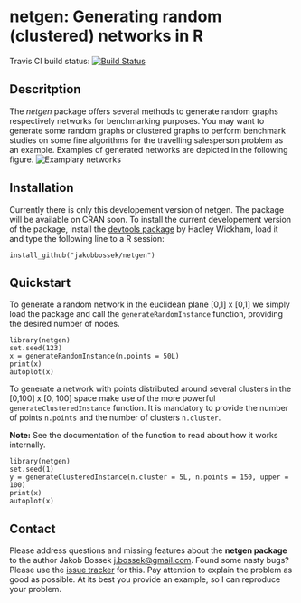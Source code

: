 # netgen: Generating random (clustered) networks in R

Travis CI build status: [![Build Status](https://travis-ci.org/jakobbossek/netgen.svg?branch=master)](https://travis-ci.org/jakobbossek/netgen)

## Descritption

The *netgen* package offers several methods to generate random graphs respectively
networks for benchmarking purposes. You may want to generate some random graphs
or clustered graphs to perform benchmark studies on some fine algorithms for
the travelling salesperson problem as an example. Examples of generated networks 
are depicted in the following figure.
![Examplary networks](https://raw.githubusercontent.com/jakobbossek/netgen/master/images/instance_examples.png)

## Installation

Currently there is only this developement version of netgen. The package will
be available on CRAN soon. 
To install the current developement version of the package, install the [devtools package](http://cran.r-project.org/web/packages/devtools/index.html) by Hadley Wickham, load it and type the following line to a R session:

```splus
install_github("jakobbossek/netgen")
```

## Quickstart

To generate a random network in the euclidean plane [0,1] x [0,1] we simply
load the package and call the `generateRandomInstance` function, providing the
desired number of nodes.

```splus
library(netgen)
set.seed(123)
x = generateRandomInstance(n.points = 50L)
print(x)
autoplot(x)
```

To generate a network with points distributed around several clusters in the
[0,100] x [0, 100] space make use of the more powerful `generateClusteredInstance`
function. It is mandatory to provide the number of points `n.points` and the number of clusters `n.cluster`.

**Note:** See the documentation of the function to read about how it works internally.

```splus
library(netgen)
set.seed(1)
y = generateClusteredInstance(n.cluster = 5L, n.points = 150, upper = 100)
print(x)
autoplot(x)
```


## Contact

Please address questions and missing features about the **netgen package** to the author Jakob Bossek <j.bossek@gmail.com>. Found some nasty bugs? Please use the [issue tracker](https://github.com/jbossek/netgen/issues) for this. Pay attention to explain the problem as good as possible. At its best you provide an example, so I can reproduce your problem.



